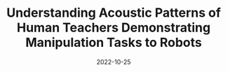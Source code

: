 ---
title: "Understanding Acoustic Patterns of Human Teachers Demonstrating Manipulation Tasks to Robots"
collection: publications
permalink: /publication/2022-10-25-iros-2022
excerpt: 'IROS 2022 Publication'
date: 2022-10-25
venue: 'IROS 2022'
paperurl: ''
citation: 'A. Saran, K. Desai, M. Chang, R. Lioutikov, A. Thomaz, and S. Niekum. Understanding Acoustic Patterns of Human Teachers Demonstrating Manipulation Tasks to Robots. <i>2022 IEEE/RSJ International Conference on Intelligent Robots and Systems (IROS), 2022</i>, October 2022.'

---